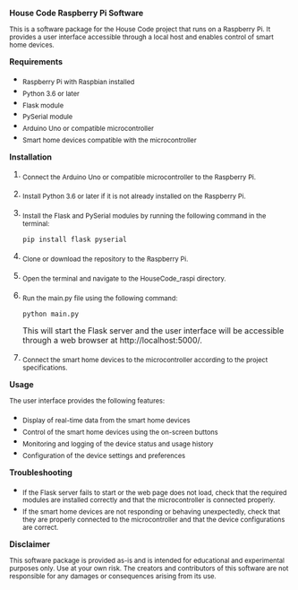 **House Code Raspberry Pi Software**


<sub>
This is a software package for the House Code project that runs on a Raspberry Pi. It provides a user interface accessible through a local host and enables control of smart home devices.
</sub>

**Requirements**


* <sub>Raspberry Pi with Raspbian installed</sub>
* <sub>Python 3.6 or later</sub>
* <sub>Flask module</sub>
* <sub>PySerial module</sub>
* <sub>Arduino Uno or compatible microcontroller</sub>
* <sub>Smart home devices compatible with the microcontroller</sub>


**Installation**

1.  <sub>Connect the Arduino Uno or compatible microcontroller to the Raspberry Pi.</sub>
2.  <sub>Install Python 3.6 or later if it is not already installed on the Raspberry Pi.</sub>
3.  <sub>Install the Flask and PySerial modules by running the following command in the terminal:</sub>
    ```
    pip install flask pyserial
    ```
4. <sub>Clone or download the repository to the Raspberry Pi.</sub>
5. <sub>Open the terminal and navigate to the HouseCode_raspi directory.</sub>
6. <sub>Run the main.py file using the following command:
    ```
    python main.py
    ```
    This will start the Flask server and the user interface will be accessible through a web browser at http://localhost:5000/.</sub>

7. <sub>Connect the smart home devices to the microcontroller according to the project specifications.</sub>


**Usage**

<sub>
The user interface provides the following features:
</sub>

* <sub> Display of real-time data from the smart home devices</sub>
* <sub> Control of the smart home devices using the on-screen buttons</sub>
* <sub> Monitoring and logging of the device status and usage history</sub>
* <sub> Configuration of the device settings and preferences</sub>


**Troubleshooting**

* <sub> If the Flask server fails to start or the web page does not load, check that the required modules are installed correctly and that the microcontroller is connected properly.</sub>
* <sub> If the smart home devices are not responding or behaving unexpectedly, check that they are properly connected to the microcontroller and that the device configurations are correct.</sub>

**Disclaimer**


<sub>This software package is provided as-is and is intended for educational and experimental purposes only. Use at your own risk. The creators and contributors of this software are not responsible for any damages or consequences arising from its use. </sub>



